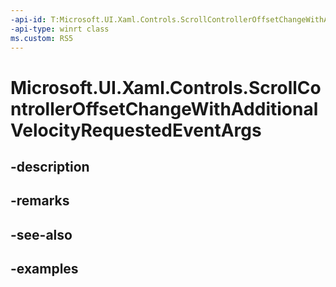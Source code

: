 ```yaml
---
-api-id: T:Microsoft.UI.Xaml.Controls.ScrollControllerOffsetChangeWithAdditionalVelocityRequestedEventArgs
-api-type: winrt class
ms.custom: RS5
---
```


<!-- Class syntax.
public class ScrollControllerOffsetChangeWithAdditionalVelocityRequestedEventArgs 
-->

# Microsoft.UI.Xaml.Controls.ScrollControllerOffsetChangeWithAdditionalVelocityRequestedEventArgs

## -description

## -remarks

## -see-also

## -examples

